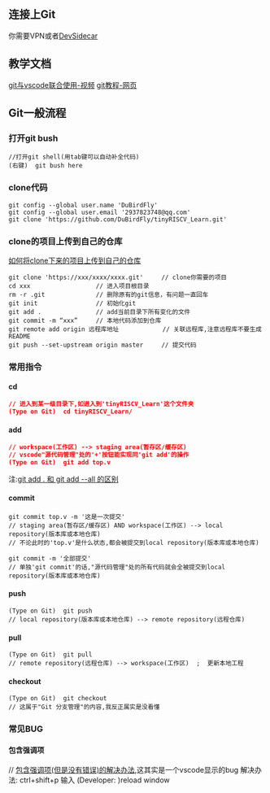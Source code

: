 ## 连接上Git
你需要VPN或者[DevSidecar](https://gitee.com/docmirror/dev-sidecar)

## 教学文档
[git与vscode联合使用-视频](https://www.bilibili.com/video/BV1ua41167Ma)
[git教程-网页](https://www.runoob.com/git/git-tutorial.html)

## Git一般流程



### 打开git bush
```git
//打开git shell(用tab键可以自动补全代码)
(右键)  git bush here                        
```

### clone代码
```git
git config --global user.name 'DuBirdFly'
git config --global user.email '2937823748@qq.com'
git clone 'https://github.com/DuBirdFly/tinyRISCV_Learn.git'
```

### clone的项目上传到自己的仓库
[如何将clone下来的项目上传到自己的仓库](https://blog.csdn.net/m0_55546349/article/details/121786789)<br>
```git
git clone 'https://xxx/xxxx/xxxx.git'     // clone你需要的项目
cd xxx                  // 进入项目根目录
rm -r .git              // 删除原有的git信息，有问题一直回车
git init                // 初始化git
git add .               // add当前目录下所有变化的文件
git commit -m “xxx”     // 本地代码添加到仓库
git remote add origin 远程库地址            // 关联远程库,注意远程库不要生成README
git push --set-upstream origin master     // 提交代码
```

### 常用指令

#### cd
```json
// 进入到某一级目录下,如进入到'tinyRISCV_Learn'这个文件夹
(Type on Git)  cd tinyRISCV_Learn/                
```
#### add
```json
// workspace(工作区) --> staging area(暂存区/缓存区)
// vscode"源代码管理"处的'+'按钮能实现同'git add'的操作
(Type on Git)  git add top.v                      
```
注:[git add . 和 git add --all 的区别](https://www.cnblogs.com/yinyuxing/p/15840508.html)

#### commit
```git
git commit top.v -m '这是一次提交'   
// staging area(暂存区/缓存区) AND workspace(工作区) --> local repository(版本库或本地仓库)
// 不论此时的'top.v'是什么状态,都会被提交到local repository(版本库或本地仓库)
```
```git 
git commit -m '全部提交'            
// 单独'git commit'的话,"源代码管理"处的所有代码就会全被提交到local repository(版本库或本地仓库)
```

#### push
```git 
(Type on Git)  git push
// local repository(版本库或本地仓库) --> remote repository(远程仓库)
```

#### pull
```git
(Type on Git)  git pull
// remote repository(远程仓库) --> workspace(工作区)  ;  更新本地工程
```

#### checkout
```git
(Type on Git)  git checkout
// 这属于"Git 分支管理"的内容,我反正属实是没看懂
```

### 常见BUG
#### 包含强调项
// [包含强调项(但是没有错误)的解决办法](https://stackoverflow.com/questions/59366833/vs-code-containes-emphasized-items-but-no-error),这其实是一个vscode显示的bug
解决办法:  ctrl+shift+p 输入 (Developer: )reload window







<br>
<br>
<br>
<br>
<br>
<br>
<br>
<br>
<br>